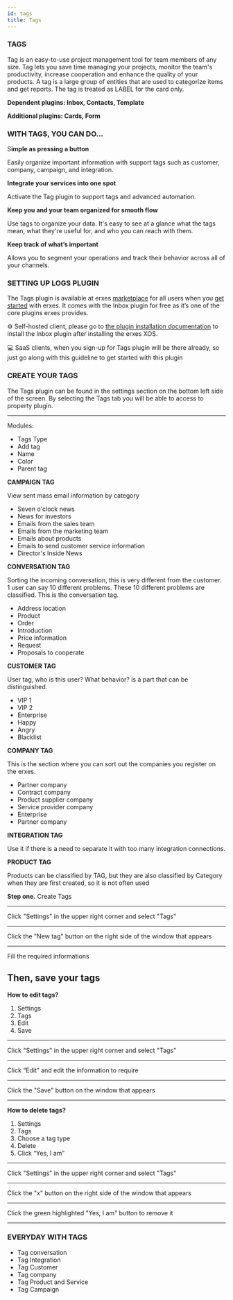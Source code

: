 ```yaml
---
id: tags
title: Tags
---
```


### TAGS 

Tag is an easy-to-use project management tool for team members of any size. Tag lets you save time managing your projects, monitor the team's productivity, increase cooperation and enhance the quality of your products. A tag is a large group of entities that are used to categorize items and get reports. The tag is treated as LABEL for the card only. 

**Dependent plugins: Inbox, Contacts, Template**

**Additional plugins: Cards, Form**


### WITH TAGS, YOU CAN DO…

S**imple as pressing a button**

Easily organize important information with support tags such as customer, company, campaign, and integration.

**Integrate your services into one spot**

Activate the Tag plugin to support tags and advanced automation. 

**Keep you and your team organized for smooth flow**

Use tags to organize your data. It's easy to see at a glance what the tags mean, what they're useful for, and who you can reach with them.

**Keep track of what’s important**

Allows you to segment your operations and track their behavior across all of your channels.

### SETTING UP LOGS PLUGIN

The Tags plugin is available at erxes <a href="https://erxes.io/marketplace/detail/62bbf5a84d8f5eff723faf64">marketplace</a> for all users when you <a href="https://erxes.io/experience-management">get started</a> with erxes. It comes with the Inbox plugin for free as it’s one of the core plugins erxes provides.

⚙️ Self-hosted client, please go to <a href="https://docs.erxes.io/docs/plugins/plugin-installation">the plugin installation documentation</a> to install the Inbox plugin after installing the erxes XOS.

‍💻  SaaS clients, when you sign-up for Tags plugin will be there already, so just go along with this guideline to get started with this plugin

### CREATE YOUR TAGS

The Tags plugin can be found in the settings section on the bottom left side of the screen. By selecting the Tags tab you will be able to access to property plugin. 

---
Modules:
- Tags Type
- Add tag
- Name
- Color
- Parent tag


**CAMPAIGN TAG**

View sent mass email information by category
- Seven o'clock news
- News for investors
- Emails from the sales team
- Emails from the marketing team
- Emails about products
- Emails to send customer service information
- Director's Inside News


**CONVERSATION TAG**

Sorting the incoming conversation, this is very different from the customer. 1 user can say 10 different problems. These 10 different problems are classified. This is the conversation tag.
- Address location
- Product
- Order
- Introduction
- Price information
- Request
- Proposals to cooperate
 
 
**CUSTOMER TAG**

User tag, who is this user?  What behavior?  is a part that can be distinguished.
- VIP 1
- VIP 2
- Enterprise
- Happy
- Angry
- Blacklist
 
 
**COMPANY TAG**

This is the section where you can sort out the companies you register on the erxes.
- Partner company
- Contract company
- Product supplier company
- Service provider company
- Enterprise
- Partner company


**INTEGRATION TAG**

Use it if there is a need to separate it with too many integration connections.

**PRODUCT TAG**

Products can be classified by TAG, but they are also classified by Category when they are first created, so it is not often used

**Step one.** Create Tags

---
Click "Settings" in the upper right corner and select "Tags"

---
Click the "New tag" button on the right side of the window that appears

---
Fill the required informations

Then, save your tags
---
**How to edit tags?**
1. Settings
2. Tags
3. Edit
4. Save

---
Click "Settings" in the upper right corner and select "Tags"

---
Click “Edit” and edit the information to require 

---
Click the "Save" button on the window that appears

---
**How to delete tags?**
1. Settings
2. Tags
3. Choose a tag type
4. Delete
5. Click “Yes, I am”

---
Click "Settings" in the upper right corner and select "Tags"

---
Click the "x" button on the right side of the window that appears

---
Click the green highlighted "Yes, I am" button to remove it

---
### EVERYDAY WITH TAGS
- Tag conversation
- Tag Integration
- Tag Customer
- Tag company
- Tag Product and Service
- Tag Campaign



